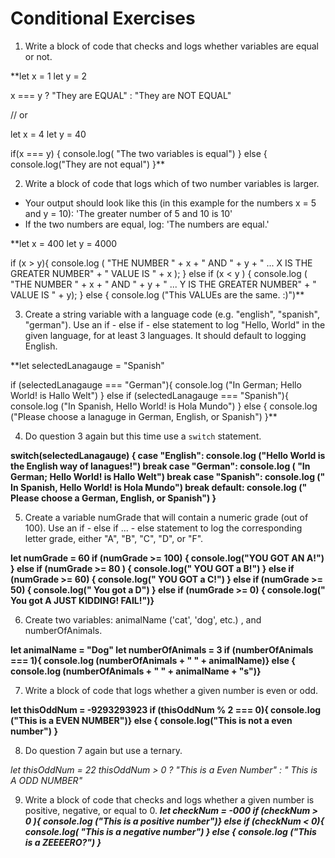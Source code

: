 # Conditional Exercises

1. Write a block of code that checks and logs whether variables are equal or not.

**let x = 1
let y = 2

x === y ? "They are EQUAL" : "They are NOT EQUAL"

// or

let x = 4
let y = 40

if(x === y) {
  console.log( "The two variables is equal")
} else
{
  console.log("They are not equal")
}**


2. Write a block of code that logs which of two number variables is larger.
  * Your output should look like this (in this example for the numbers x = 5 and y = 10): 'The greater number of 5 and 10 is 10'
  * If the two numbers are equal, log: 'The numbers are equal.'

  **let x = 400
  let y = 4000

  if (x > y){
    console.log ( "THE NUMBER " + x + " AND " + y + " ... X IS THE GREATER NUMBER" + " VALUE IS " + x );
  }
  else if (x < y ) {
    console.log ( "THE NUMBER " + x + " AND " + y + " ... Y IS THE GREATER NUMBER" + " VALUE IS " + y);
  }
  else {
    console.log ("This VALUEs are the same. :)")**



3. Create a string variable with a language code (e.g. "english", "spanish", "german").
Use an if - else if - else statement to log "Hello, World" in the given language, for at least 3 languages.
It should default to logging English.

**let selectedLanagauge = "Spanish"

if (selectedLanagauge === "German"){
  console.log ("In German; Hello World! is Hallo Welt")
}
else if (selectedLanagauge === "Spanish"){
  console.log ("In Spanish, Hello World! is Hola Mundo")
}
else {
  console.log ("Please choose a lanaguge in German, English, or Spanish")
}**

4. Do question 3 again but this time use a `switch` statement.

**switch(selectedLanagauge) {
  case "English":
  console.log ("Hello World is the English way of lanagues!")
  break
  case "German":
  console.log ( "In German; Hello World! is Hallo Welt")
  break
  case "Spanish":
  console.log (" In Spanish, Hello World! is Hola Mundo")
  break
  default:
  console.log (" Please choose a German, English, or Spanish")
}**

5. Create a variable numGrade that will contain a numeric grade (out of 100).
Use an if - else if ... - else statement to log the corresponding letter grade, either "A", "B", "C", "D", or "F".

**let numGrade = 60
if (numGrade >= 100) {
  console.log("YOU GOT AN A!")
}
else if (numGrade >= 80 ) {
  console.log(" YOU GOT a B!")
}
else if (numGrade >= 60) {
  console.log(" YOU GOT a C!")
}
else if (numGrade >= 50) {
  console.log(" You got a D")
}
else if (numGrade >= 0) {
  console.log(" You got A JUST KIDDING! FAIL!")}**

6. Create two variables: animalName ('cat', 'dog', etc.) , and numberOfAnimals.

**let animalName = "Dog"
  let numberOfAnimals = 3
if (numberOfAnimals === 1){
  console.log (numberOfAnimals + " " + animalName)}
else {
	console.log (numberOfAnimals + " " + animalName + "s")}**

7. Write a block of code that logs whether a given number is even or odd.

**let thisOddNum = -9293293923
if (thisOddNum % 2 === 0){
  console.log ("This is a EVEN NUMBER")}
  else {
    console.log("This is not a even number")
  }**


8. Do question 7 again but use a ternary.

*let thisOddNum = 22
thisOddNum > 0 ? "This is a Even Number" : " This is A ODD NUMBER"*

9. Write a block of code that checks and logs whether a given number is positive, negative, or equal to 0.
***let checkNum = -000
if (checkNum > 0 ){
  console.log ("This is a positive number")}
	else if (checkNum < 0){
    console.log( "This is a negative number")
  }
  else  {
    console.log ("This is a ZEEEERO?")
  }***
